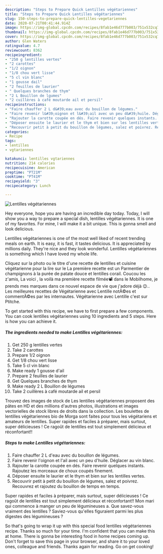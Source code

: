 ```yaml
---
description: "Steps to Prepare Quick Lentilles végétariennes"
title: "Steps to Prepare Quick Lentilles végétariennes"
slug: 150-steps-to-prepare-quick-lentilles-vegetariennes
date: 2020-07-21T00:41:44.914Z
image: https://img-global.cpcdn.com/recipes/8fab1e46d777b003/751x532cq70/lentilles-vegetariennes-photo-principale-de-la-recette.jpg
thumbnail: https://img-global.cpcdn.com/recipes/8fab1e46d777b003/751x532cq70/lentilles-vegetariennes-photo-principale-de-la-recette.jpg
cover: https://img-global.cpcdn.com/recipes/8fab1e46d777b003/751x532cq70/lentilles-vegetariennes-photo-principale-de-la-recette.jpg
author: Glen Waters
ratingvalue: 4.7
reviewcount: 8362
recipeingredient:
- "250 g lentilles vertes"
- "2 carottes"
- "1/2 oignon"
- "1/8 chou vert lisse"
- "5 cl vin blanc"
- "1 gousse dail"
- "2 feuilles de laurier"
- " Quelques branches de thym"
- "2 L Bouillon de lgumes"
- "2 cuillères à café moutarde ail et persil"
recipeinstructions:
- "Faire chauffer 2 L d&#39;eau avec du bouillon de légumes."
- "Faire revenir l&#39;oignon et l&#39;ail avec un peu d&#39;huile. Déglacer au vin blanc."
- "Rajouter la carotte coupée en dés. Faire revenir quelques instants. Rajoutez les morceaux de choux coupés finement."
- "Déposer ensuite le laurier et le thym et bien sur les lentilles vertes."
- "Recouvrir petit à petit du bouillon de légumes, salez et poivrez. Recouvrez et rajoutez du bouillon de temps en temps."
categories:
- Recipe
tags:
- lentilles
- vgtariennes

katakunci: lentilles vgtariennes 
nutrition: 214 calories
recipecuisine: American
preptime: "PT21M"
cooktime: "PT41M"
recipeyield: "3"
recipecategory: Lunch

---
```



![Lentilles végétariennes](https://img-global.cpcdn.com/recipes/8fab1e46d777b003/751x532cq70/lentilles-vegetariennes-photo-principale-de-la-recette.jpg)

Hey everyone, hope you are having an incredible day today. Today, I will show you a way to prepare a special dish, lentilles végétariennes. It is one of my favorites. For mine, I will make it a bit unique. This is gonna smell and look delicious.

Lentilles végétariennes is one of the most well liked of recent trending meals on earth. It is easy, it is fast, it tastes delicious. It is appreciated by millions daily. They're nice and they look wonderful. Lentilles végétariennes is something which I have loved my whole life.

Cliquez sur la photo ou le titre d&#39;une recette de lentilles et cuisine végétarienne pour la lire sur le La première recette est un Parmentier de champignons à la purée de patate douce et lentilles corail. Coucou les z&#39;amis, La voici , la voilà ma première recette filmée📽 dans le Mobilhome, je prends mes marques dans ce nouvel espace de vie que j&#39;adore déjà 😉.. Les meilleures recettes de Végétarienne avec Lentille notÃ©es et commentÃ©es par les internautes. Végétarienne avec Lentille c&#39;est sur Ptitche.


To get started with this recipe, we have to first prepare a few components. You can cook lentilles végétariennes using 10 ingredients and 5 steps. Here is how you can achieve it.

<!--inarticleads1-->

##### The ingredients needed to make Lentilles végétariennes:

1. Get 250 g lentilles vertes
1. Take 2 carottes
1. Prepare 1/2 oignon
1. Get 1/8 chou vert lisse
1. Take 5 cl vin blanc
1. Make ready 1 gousse d&#39;ail
1. Prepare 2 feuilles de laurier
1. Get  Quelques branches de thym
1. Make ready 2 L Bouillon de légumes
1. Take 2 cuillères à café moutarde ail et persil


Trouvez des images de stock de Les lentilles végétariennes proposent des pâtes en HD et des millions d&#39;autres photos, illustrations et images vectorielles de stock libres de droits dans la collection. Les boulettes de lentilles végétariennes bio de Morga sont faites pour tous les végétariens et amateurs de lentilles. Super rapides et faciles à préparer, mais surtout, super délicieuses ! Ce ragoût de lentilles est tout simplement délicieux et réconfortant!! 

<!--inarticleads2-->

##### Steps to make Lentilles végétariennes:

1. Faire chauffer 2 L d&#39;eau avec du bouillon de légumes.
1. Faire revenir l&#39;oignon et l&#39;ail avec un peu d&#39;huile. Déglacer au vin blanc.
1. Rajouter la carotte coupée en dés. Faire revenir quelques instants. Rajoutez les morceaux de choux coupés finement.
1. Déposer ensuite le laurier et le thym et bien sur les lentilles vertes.
1. Recouvrir petit à petit du bouillon de légumes, salez et poivrez. Recouvrez et rajoutez du bouillon de temps en temps.


Super rapides et faciles à préparer, mais surtout, super délicieuses ! Ce ragoût de lentilles est tout simplement délicieux et réconfortant!! Mon mari qui commence à manger un peu de légumineuses a. Que savez-vous vraiment des lentilles ? Saviez-vous qu&#39;elles figuraient parmi les plus digestes des légumineuses ? 

So that's going to wrap it up with this special food lentilles végétariennes recipe. Thanks so much for your time. I'm confident that you can make this at home. There is gonna be interesting food in home recipes coming up. Don't forget to save this page in your browser, and share it to your loved ones, colleague and friends. Thanks again for reading. Go on get cooking!
